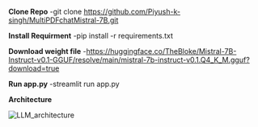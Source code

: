 **Clone Repo**
    -git clone https://github.com/Piyush-k-singh/MultiPDFchatMistral-7B.git

**Install Requirment**
    -pip install -r requirements.txt

**Download weight file**
    -https://huggingface.co/TheBloke/Mistral-7B-Instruct-v0.1-GGUF/resolve/main/mistral-7b-instruct-v0.1.Q4_K_M.gguf?download=true

**Run app.py**
    -streamlit run app.py

**Architecture**


![LLM_architecture](https://github.com/Piyush-k-singh/MultiPDFchatMistral-7B/assets/41288727/5d58017e-33f8-4bc6-8ff0-16c05fe380b2)
